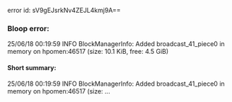 error id: sV9gEJsrkNv4ZEJL4kmj9A==
### Bloop error:

25/06/18 00:19:59 INFO BlockManagerInfo: Added broadcast_41_piece0 in memory on hpomen:46517 (size: 10.1 KiB, free: 4.5 GiB)
#### Short summary: 

25/06/18 00:19:59 INFO BlockManagerInfo: Added broadcast_41_piece0 in memory on hpomen:46517 (size: ...